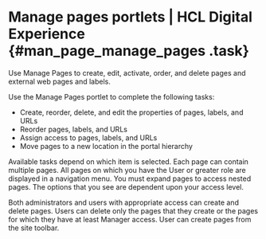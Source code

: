 # Manage pages portlets \| HCL Digital Experience {#man_page_manage_pages .task}

Use Manage Pages to create, edit, activate, order, and delete pages and external web pages and labels.

Use the Manage Pages portlet to complete the following tasks:

-   Create, reorder, delete, and edit the properties of pages, labels, and URLs
-   Reorder pages, labels, and URLs
-   Assign access to pages, labels, and URLs
-   Move pages to a new location in the portal hierarchy

Available tasks depend on which item is selected. Each page can contain multiple pages. All pages on which you have the User or greater role are displayed in a navigation menu. You must expand pages to access nested pages. The options that you see are dependent upon your access level.

Both administrators and users with appropriate access can create and delete pages. Users can delete only the pages that they create or the pages for which they have at least Manager access. User can create pages from the site toolbar.


